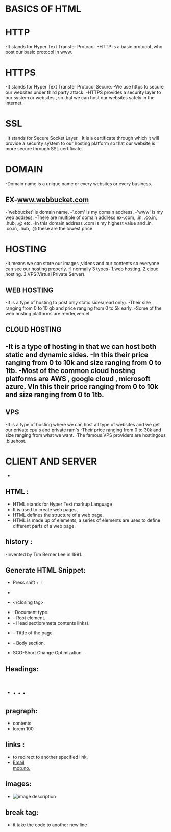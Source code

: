 # BASICS OF HTML
# HTTP
-It stands for Hyper Text Transfer Protocol.
-HTTP is a basic protocol ,who post our basic protocol in www.

# HTTPS
-It stands for Hyper Text Transfer Protocol Secure.
-We use https to secure our websites under third party attack.
-HTTPS provides a security layer to our system or websites , so that we can host our websites safely in the internet.

# SSL
-It stands for Secure Socket Layer.
-It is a certificate through which it will provide a security system to our hosting platform so that our website is more secure through SSL certificate.

# DOMAIN
-Domain name is a unique name or every websites or every business.
## EX-www.webbucket.com
   -'webbucket' is domain name.
   -'.com' is my domain address.
   -'www' is my web address.
-There are multiple of domain address  ex-.com, .in, .co.in, .hub, .@ etc.
-In this domain address .com is my highest value and .in, .co.in, .hub, .@ these are the lowest price.

# HOSTING
-It means we can store our images ,videos and our contents so everyone can see our hosting properly.
-I normally 3 types-
1.web hosting.
2.cloud hosting.
3.VPS(Virtual Private Server).

## WEB HOSTING
-It is a type of hosting to post only static sides(read only).
-Their size ranging from 0 to 10 gb and price ranging from 0 to 5k early.
-Some of the web hosting platforms are render,vercel

## CLOUD HOSTING 
-It is a type of hosting in that we can host both static and dynamic sides.
-In this their price ranging from 0 to 10k and size ranging from 0 to 1tb.
-Most of the common cloud hosting platforms are AWS , google cloud , microsoft azure.
VIn this their price ranging from 0 to 10k and size ranging from 0 to 1tb.
-
## VPS
-It is a type of hosting where we can host all type of websites and we get our private cpu's and private ram's
-Their  price ranging from 0 to 30k and size ranging from what we want.
-The famous VPS providers are hostingous ,bluehost.

# CLIENT AND SERVER
-
## HTML :

- HTML stands for Hyper Text markup Language
- It is used to create web pages,
- HTML defines the structure of a web page.
- HTML is made up of elements, a series of
  elements are uses to define different parts of a
  web page.


## history :
-Invented by Tim Berner Lee in 1991.
## Generate HTML Snippet:
- Press shift + !
- <opening tag>
- </closing tag>
- <!DOCTYPE html> -Document type.
- <html> - Root element.
- <head> - Head section(meta contents links).
- <tittle> - Tittle of the page.
- <body> - Body section.
 
- SCO-Short Change Optimization.
## Headings:
- <h1>
  .
  .
  .

  <h6>

## pragraph:
- contents
- lorem 100
## links :
 - to redirect to another specified link.
- <a herf="https://www.goggle.com">
  <a href="mailto:example@example.com">Email</a><br>
  <a href="tel:1234567890">mob.no.</a>
## images:
- <img src="image.jpg" alt="image description">
## break tag:
- it take the code to another new line